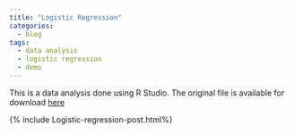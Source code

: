 ```yaml
---
title: "Logistic Regression"
categories:
  - blog
tags:
  - data analysis
  - logistic regression
  - demo
---
```



 This is a data analysis done using R Studio. The original file is available for download [here][1]

 [1]:{{sophiawang1228.github.io}}/download/Logistic-regression-post.html

{% include Logistic-regression-post.html%}
